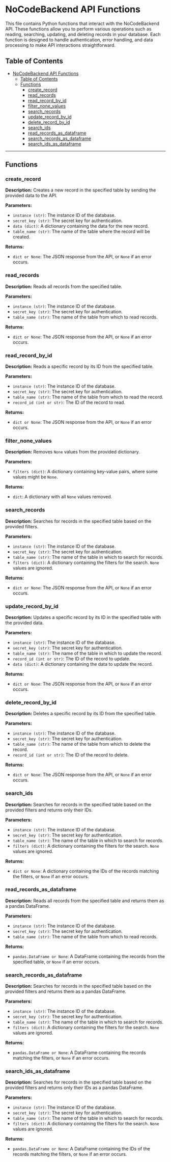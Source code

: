 # NoCodeBackend API Functions

This file contains Python functions that interact with the NoCodeBackend API. These functions allow you to perform various operations such as reading, searching, updating, and deleting records in your database. Each function is designed to handle authentication, error handling, and data processing to make API interactions straightforward.

## Table of Contents

- [NoCodeBackend API Functions](#nocodebackend-api-functions)
  - [Table of Contents](#table-of-contents)
  - [Functions](#functions)
    - [create\_record](#create_record)
    - [read\_records](#read_records)
    - [read\_record\_by\_id](#read_record_by_id)
    - [filter\_none\_values](#filter_none_values)
    - [search\_records](#search_records)
    - [update\_record\_by\_id](#update_record_by_id)
    - [delete\_record\_by\_id](#delete_record_by_id)
    - [search\_ids](#search_ids)
    - [read\_records\_as\_dataframe](#read_records_as_dataframe)
    - [search\_records\_as\_dataframe](#search_records_as_dataframe)
    - [search\_ids\_as\_dataframe](#search_ids_as_dataframe)

---

## Functions

### create_record

**Description:** 
Creates a new record in the specified table by sending the provided data to the API.

**Parameters:**
- `instance (str)`: The instance ID of the database.
- `secret_key (str)`: The secret key for authentication.
- `data (dict)`: A dictionary containing the data for the new record.
- `table_name (str)`: The name of the table where the record will be created.

**Returns:**
- `dict or None`: The JSON response from the API, or `None` if an error occurs.

### read_records

**Description:** 
Reads all records from the specified table.

**Parameters:**
- `instance (str)`: The instance ID of the database.
- `secret_key (str)`: The secret key for authentication.
- `table_name (str)`: The name of the table from which to read records.

**Returns:**
- `dict or None`: The JSON response from the API, or `None` if an error occurs.

### read_record_by_id

**Description:** 
Reads a specific record by its ID from the specified table.

**Parameters:**
- `instance (str)`: The instance ID of the database.
- `secret_key (str)`: The secret key for authentication.
- `table_name (str)`: The name of the table from which to read the record.
- `record_id (int or str)`: The ID of the record to read.

**Returns:**
- `dict or None`: The JSON response from the API, or `None` if an error occurs.

### filter_none_values

**Description:** 
Removes `None` values from the provided dictionary.

**Parameters:**
- `filters (dict)`: A dictionary containing key-value pairs, where some values might be `None`.

**Returns:**
- `dict`: A dictionary with all `None` values removed.

### search_records

**Description:** 
Searches for records in the specified table based on the provided filters.

**Parameters:**
- `instance (str)`: The instance ID of the database.
- `secret_key (str)`: The secret key for authentication.
- `table_name (str)`: The name of the table in which to search for records.
- `filters (dict)`: A dictionary containing the filters for the search. `None` values are ignored.

**Returns:**
- `dict or None`: The JSON response from the API, or `None` if an error occurs.

### update_record_by_id

**Description:** 
Updates a specific record by its ID in the specified table with the provided data.

**Parameters:**
- `instance (str)`: The instance ID of the database.
- `secret_key (str)`: The secret key for authentication.
- `table_name (str)`: The name of the table in which to update the record.
- `record_id (int or str)`: The ID of the record to update.
- `data (dict)`: A dictionary containing the data to update the record.

**Returns:**
- `dict or None`: The JSON response from the API, or `None` if an error occurs.

### delete_record_by_id

**Description:** 
Deletes a specific record by its ID from the specified table.

**Parameters:**
- `instance (str)`: The instance ID of the database.
- `secret_key (str)`: The secret key for authentication.
- `table_name (str)`: The name of the table from which to delete the record.
- `record_id (int or str)`: The ID of the record to delete.

**Returns:**
- `dict or None`: The JSON response from the API, or `None` if an error occurs.

### search_ids

**Description:** 
Searches for records in the specified table based on the provided filters and returns only their IDs.

**Parameters:**
- `instance (str)`: The instance ID of the database.
- `secret_key (str)`: The secret key for authentication.
- `table_name (str)`: The name of the table in which to search for records.
- `filters (dict)`: A dictionary containing the filters for the search. `None` values are ignored.

**Returns:**
- `dict or None`: A dictionary containing the IDs of the records matching the filters, or `None` if an error occurs.

### read_records_as_dataframe

**Description:** 
Reads all records from the specified table and returns them as a pandas DataFrame.

**Parameters:**
- `instance (str)`: The instance ID of the database.
- `secret_key (str)`: The secret key for authentication.
- `table_name (str)`: The name of the table from which to read records.

**Returns:**
- `pandas.DataFrame or None`: A DataFrame containing the records from the specified table, or `None` if an error occurs.

### search_records_as_dataframe

**Description:** 
Searches for records in the specified table based on the provided filters and returns them as a pandas DataFrame.

**Parameters:**
- `instance (str)`: The instance ID of the database.
- `secret_key (str)`: The secret key for authentication.
- `table_name (str)`: The name of the table in which to search for records.
- `filters (dict)`: A dictionary containing the filters for the search. `None` values are ignored.

**Returns:**
- `pandas.DataFrame or None`: A DataFrame containing the records matching the filters, or `None` if an error occurs.

### search_ids_as_dataframe

**Description:** 
Searches for records in the specified table based on the provided filters and returns only their IDs as a pandas DataFrame.

**Parameters:**
- `instance (str)`: The instance ID of the database.
- `secret_key (str)`: The secret key for authentication.
- `table_name (str)`: The name of the table in which to search for records.
- `filters (dict)`: A dictionary containing the filters for the search. `None` values are ignored.

**Returns:**
- `pandas.DataFrame or None`: A DataFrame containing the IDs of the records matching the filters, or `None` if an error occurs.